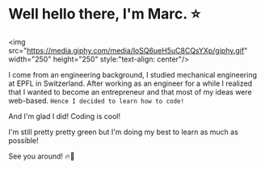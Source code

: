 # Well hello there, I'm Marc. ⭐️
<img src="https://media.giphy.com/media/loSQ6ueH5uC8CQsYXp/giphy.gif" width="250" height="250" style:"text-align: center"/>

I come from an engineering background, I studied mechanical engineering at EPFL in Switzerland.
After working as an engineer for a while I realized that I wanted to become an entrepreneur and that most of my ideas were web-based. `Hence I decided to learn how to code!`

And I'm glad I did! Coding is cool!

I'm still pretty pretty green but I'm doing my best to learn as much as possible!

See you around! 🔥🚀
